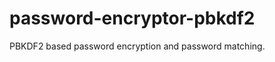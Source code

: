 password-encryptor-pbkdf2
=========================

PBKDF2 based password encryption and password matching.
